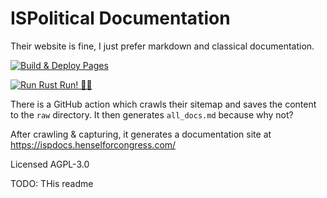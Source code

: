 # ISPolitical Documentation
Their website is fine, I just prefer markdown and classical documentation.

[![Build & Deploy Pages](https://github.com/HenselForCongress/isp-docs/actions/workflows/pages/pages-build-deployment/badge.svg)](https://github.com/HenselForCongress/isp-docs/actions/workflows/pages/pages-build-deployment)

[![Run Rust Run! 🦀💨](https://github.com/HenselForCongress/isp-docs/actions/workflows/rusty_yeets.yml/badge.svg)](https://github.com/HenselForCongress/isp-docs/actions/workflows/rusty_yeets.yml)


There is a GitHub action which crawls their sitemap and saves the content to the `raw` directory. It then generates `all_docs.md` because why not?

After crawling & capturing, it generates a documentation site at https://ispdocs.henselforcongress.com/



Licensed AGPL-3.0

TODO: THis readme